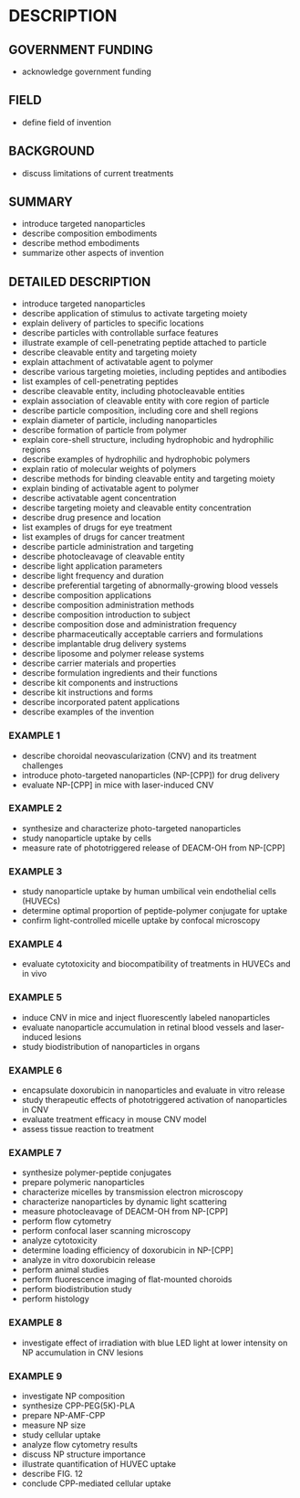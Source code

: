 # DESCRIPTION

## GOVERNMENT FUNDING

- acknowledge government funding

## FIELD

- define field of invention

## BACKGROUND

- discuss limitations of current treatments

## SUMMARY

- introduce targeted nanoparticles
- describe composition embodiments
- describe method embodiments
- summarize other aspects of invention

## DETAILED DESCRIPTION

- introduce targeted nanoparticles
- describe application of stimulus to activate targeting moiety
- explain delivery of particles to specific locations
- describe particles with controllable surface features
- illustrate example of cell-penetrating peptide attached to particle
- describe cleavable entity and targeting moiety
- explain attachment of activatable agent to polymer
- describe various targeting moieties, including peptides and antibodies
- list examples of cell-penetrating peptides
- describe cleavable entity, including photocleavable entities
- explain association of cleavable entity with core region of particle
- describe particle composition, including core and shell regions
- explain diameter of particle, including nanoparticles
- describe formation of particle from polymer
- explain core-shell structure, including hydrophobic and hydrophilic regions
- describe examples of hydrophilic and hydrophobic polymers
- explain ratio of molecular weights of polymers
- describe methods for binding cleavable entity and targeting moiety
- explain binding of activatable agent to polymer
- describe activatable agent concentration
- describe targeting moiety and cleavable entity concentration
- describe drug presence and location
- list examples of drugs for eye treatment
- list examples of drugs for cancer treatment
- describe particle administration and targeting
- describe photocleavage of cleavable entity
- describe light application parameters
- describe light frequency and duration
- describe preferential targeting of abnormally-growing blood vessels
- describe composition applications
- describe composition administration methods
- describe composition introduction to subject
- describe composition dose and administration frequency
- describe pharmaceutically acceptable carriers and formulations
- describe implantable drug delivery systems
- describe liposome and polymer release systems
- describe carrier materials and properties
- describe formulation ingredients and their functions
- describe kit components and instructions
- describe kit instructions and forms
- describe incorporated patent applications
- describe examples of the invention

### EXAMPLE 1

- describe choroidal neovascularization (CNV) and its treatment challenges
- introduce photo-targeted nanoparticles (NP-[CPP]) for drug delivery
- evaluate NP-[CPP] in mice with laser-induced CNV

### EXAMPLE 2

- synthesize and characterize photo-targeted nanoparticles
- study nanoparticle uptake by cells
- measure rate of phototriggered release of DEACM-OH from NP-[CPP]

### EXAMPLE 3

- study nanoparticle uptake by human umbilical vein endothelial cells (HUVECs)
- determine optimal proportion of peptide-polymer conjugate for uptake
- confirm light-controlled micelle uptake by confocal microscopy

### EXAMPLE 4

- evaluate cytotoxicity and biocompatibility of treatments in HUVECs and in vivo

### EXAMPLE 5

- induce CNV in mice and inject fluorescently labeled nanoparticles
- evaluate nanoparticle accumulation in retinal blood vessels and laser-induced lesions
- study biodistribution of nanoparticles in organs

### EXAMPLE 6

- encapsulate doxorubicin in nanoparticles and evaluate in vitro release
- study therapeutic effects of phototriggered activation of nanoparticles in CNV
- evaluate treatment efficacy in mouse CNV model
- assess tissue reaction to treatment

### EXAMPLE 7

- synthesize polymer-peptide conjugates
- prepare polymeric nanoparticles
- characterize micelles by transmission electron microscopy
- characterize nanoparticles by dynamic light scattering
- measure photocleavage of DEACM-OH from NP-[CPP]
- perform flow cytometry
- perform confocal laser scanning microscopy
- analyze cytotoxicity
- determine loading efficiency of doxorubicin in NP-[CPP]
- analyze in vitro doxorubicin release
- perform animal studies
- perform fluorescence imaging of flat-mounted choroids
- perform biodistribution study
- perform histology

### EXAMPLE 8

- investigate effect of irradiation with blue LED light at lower intensity on NP accumulation in CNV lesions

### EXAMPLE 9

- investigate NP composition
- synthesize CPP-PEG(5K)-PLA
- prepare NP-AMF-CPP
- measure NP size
- study cellular uptake
- analyze flow cytometry results
- discuss NP structure importance
- illustrate quantification of HUVEC uptake
- describe FIG. 12
- conclude CPP-mediated cellular uptake


